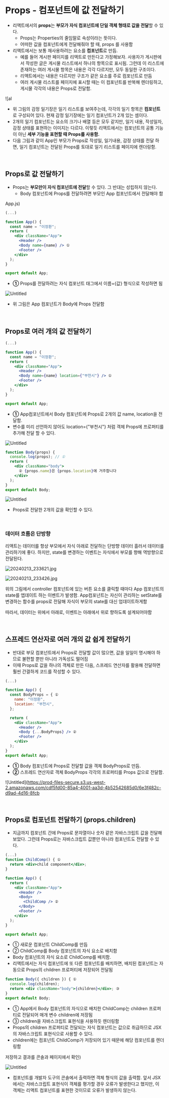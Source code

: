 # **Props - 컴포넌트에 값 전달하기**

- 리액트에서의 **props**는 **부모가 자식 컴포넌트에 단일 객체 형태로 값을 전달**할 수 있다.
  - Props는 Properties의 줄임말로 속성이라는 뜻이다.
  - 어떠한 값을 컴포넌트에게 전달해줘야 할 때, props 를 사용함
- 리액트에서는 보통 재사용하려는 요소를 **컴포넌트**로 만듬.
  - 예를 들어 게시판 페이지를 리액트로 만든다고 가정해보자. 사용자가 게시판에서 작성한 글은 게시물 리스트에서 하나의 항목으로 표시됨. 그런데 이 리스트에 존재하는 여러 게시물 항목은 내용은 각각 다르지만, 모두 동일한 구조이다.
  - 리액트에서는 내용은 다르지만 구조가 같은 요소를 주로 컴포넌트로 만듬
  - 여러 게시물 리스트를 페이지에 표시할 때는 이 컴포넌트를 반복해 렌더링하고, 게시물 각각의 내용은 Props로 전달함.

![al

- 위 그림의 감정 일기장은 일기 리스트를 보여주는데, 각각의 일기 항목은 **컴포넌트**로 구성되어 있다. 현재 감정 일기장에는 일기 컴포넌트가 2개 있는 셈이다.
- 2개의 일기 컴포넌트는 요소의 크기나 배열 등은 모두 같지만, 일기 내용, 작성일자, 감정 상태를 표현하는 이미지는 다르다. 이렇듯 리액트에서는 컴포넌트의 공통 기능이 아닌 **세부 기능을 표현할 때 Props를 사용함.**
- 다음 그림과 같이 App인 부모가 Props로 작성일, 일기내용, 감정 상태를 전달 하면, 일기 컴포넌트는 전달된 Props를 토대로 일기 리스트를 페이지에 렌더링함.

<br>

## **Props로 값 전달하기**

- Props는 **부모만이 자식 컴포넌트에 전달**할 수 있다. 그 반대는 성립하지 않는다.
  - Body 컴포넌트에 Props를 전달하려면 부모인 App 컴포넌트에서 전달해야 함

App.js)

```jsx
(...)

function App() {
  const name = "이정환";
  return (
    <div className="App">
      <Header />
      <Body name={name} /> ①
      <Footer />
    </div>
  );
}

export default App;
```

- **①** Props를 전달하려는 자식 컴포넌트 태그에서 이름={값} 형식으로 작성하면 됨

![Untitled](https://prod-files-secure.s3.us-west-2.amazonaws.com/cdf5fd00-85a4-4001-aa3d-4b52542685d0/adb31974-882b-40c0-aca6-5ab10780bed8/Untitled.png)

- 위 그림은 App 컴포넌트가 Body에 Props 전달함

<br>

## **Props로 여러 개의 값 전달하기**

```jsx
(...)

function App() {
  const name = "이정환";
  return (
    <div className="App">
      <Header />
      <Body name={name} location={"부천시"} /> ①
      <Footer />
    </div>
  );
}

export default App;
```

- **①** App컴포넌트에서 Body 컴포넌트에 Props로 2개의 값 name, location을 전달함.
- 변수를 미리 선언하지 않아도 location={"부천시"} 처럼 객체 Props에 프로퍼티를 추가해 전달 할 수 있다.

![Untitled](https://prod-files-secure.s3.us-west-2.amazonaws.com/cdf5fd00-85a4-4001-aa3d-4b52542685d0/c856804d-3e73-4c65-a744-0d91995abc08/Untitled.png)

```jsx
function Body(props) {
  console.log(props); // ①
  return (
    <div className="body">
      ② {props.name}은 {props.location}에 거주합니다
    </div>
  );
}
export default Body;
```

![Untitled](https://prod-files-secure.s3.us-west-2.amazonaws.com/cdf5fd00-85a4-4001-aa3d-4b52542685d0/dc0ddca8-c865-4c0b-9134-fef468ab3e14/Untitled.png)

- Props로 전달한 2개의 값을 확인할 수 있다.

<br>

### 데이터 흐름은 단방향

리액트는 데이터를 항상 부모에서 자식 아래로 전달하는 단방향 데이터 흘러서 데이터를 관리하기에 좋다. 하지만, state를 변경하는 이벤트는 자식에서 부모를 향해 역방향으로 전달된다.

![20240213_233621.jpg](https://prod-files-secure.s3.us-west-2.amazonaws.com/cdf5fd00-85a4-4001-aa3d-4b52542685d0/1d9edc6f-88da-4bef-a281-f46708811dde/20240213_233621.jpg)

![20240213_233426.jpg](https://prod-files-secure.s3.us-west-2.amazonaws.com/cdf5fd00-85a4-4001-aa3d-4b52542685d0/5f4b5443-e0ed-4db1-9536-6419f164571c/20240213_233426.jpg)

위의 그림에서 controller 컴포넌트에 있는 버튼 요소를 클릭할 때마다 App 컴포넌트의 state를 엡데이트 하는 이벤트가 발생함. App컴포넌트는 자신이 관리하는 setState를 변경하는 함수를 props로 전달해 자식이 부모의 state를 대신 업데이트하게함

따라서, 데이터는 위에서 아래로, 이벤트는 아래에서 위로 향하도록 설계되어야함

<br>

## **스프레드 연산자로 여러 개의 값 쉽게 전달하기**

- 반대로 부모 컴포넌트에서 Props로 전달할 값이 많으면, 값을 일일이 명시해야 하므로 불편할 뿐만 아니라 가독성도 떨어짐
- 이때 Props로 값을 하나의 객체로 만든 다음, 스프레드 연산자를 활용해 전달하면 훨씬 간결하게 코드를 작성할 수 있다.

```jsx
(...)

function App() {
  const BodyProps = { ①
    name: "이정환",
    location: "부천시",
  };

  return (
    <div className="App">
      <Header />
      <Body {...BodyProps} /> ②
      <Footer />
    </div>
  );
}
export default App;
```

- **①** Body 컴포넌트에 Props로 전달할 값을 객체 BodyProps로 만듬.
- **②** 스프레드 연산자로 객체 BodyProps 각각의 프로퍼티를 Props 값으로 전달함.

![Untitled](https://prod-files-secure.s3.us-west-2.amazonaws.com/cdf5fd00-85a4-4001-aa3d-4b52542685d0/6e3f482c-d9ad-4d16-8fcb

<br>

## **Props로 컴포넌트 전달하기 (props.children)**

- 지금까지 컴포넌트 간에 Props로 문자열이나 숫자 같은 자바스크립트 값을 전달해 보았다. 그런데 Props로는 자바스크립트 값뿐만 아니라 컴포넌트도 전달할 수 있다.

```jsx
(...)
function ChildComp() { ①
  return <div>child component</div>;
}

function App() {
  return (
    <div className="App">
      <Header />
      <Body>
        <ChildComp /> ②
      </Body>
      <Footer />
    </div>
  );
}

export default App;
```

- ① 새로운 컴포넌트 ChildComp를 만듬
- ② ChildComp를 Body 컴포넌트의 자식 요소로 배치함
- Body 컴포넌트의 자식 요소로 ChildComp를 배치함.
- 리액트에서는 자식 컴포넌트에 또 다른 컴포넌트를 배치하면, 배치된 컴포넌트는 자동으로 Props의 children 프로퍼티에 저장되어 전달됨

```jsx
function Body({ children }) { ①
  console.log(children);
  return <div className="body">{children}</div>; ③
}
export default Body;
```

- ① App에서 Body 컴포넌트의 자식으로 배치한 ChildComp는 children 프로퍼티로 전달되어 매개 변수 children에 저장됨
- ③ children을 자바스크립트 표현식을 사용하듯 렌더링함
- Props의 children 프로퍼티로 전달되는 자식 컴포넌트는 값으로 취급하므로 JSX의 자바스크립트 표현식으로 사용할 수 있다.
- children에는 컴포넌트 ChildComp가 저장되어 있기 때문에 해당 컴포넌트를 렌더링함

저장하고 결과를 콘솔과 페이지에서 확인)

![Untitled](https://prod-files-secure.s3.us-west-2.amazonaws.com/cdf5fd00-85a4-4001-aa3d-4b52542685d0/7b871df3-4a85-41b6-b6d0-542420c1eaa6/Untitled.png)

- 컴포넌트를 개발자 도구의 콘솔에서 출력하면 객체 형식의 값을 출력함. 앞서 JSX에서는 자바스크립트 표현식이 객체를 평가할 경우 오류가 발생한다고 했지만, 이 객체는 리액트 컴포넌트를 표현한 것이므로 오류가 발생하지 않는다.
